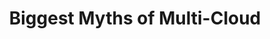 ---
title: Biggest Myths of Multi-Cloud
ExternalLink: https://f.hubspotusercontent30.net/hubfs/732832/Infographics/Biggest%20Myths%20of%20Multi-Cloud.pdf
resources:
- name: "thumbnail"
  src: "multi-cloud-myths.png"
description:
keywords:
tags:
---